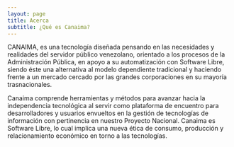 ```yaml
---
layout: page
title: Acerca
subtitle: ¿Qué es Canaima?
---
```


CANAIMA, es una tecnología diseñada pensando en las necesidades y realidades del servidor público venezolano, orientado a los procesos de la Administración Pública, en apoyo a su automatización con Software Libre, siendo éste una alternativa al modelo dependiente tradicional y  haciendo frente a un mercado cercado por las grandes corporaciones en su mayoría trasnacionales.

Canaima comprende herramientas y métodos para avanzar hacia la independencia tecnológica al servir como plataforma de encuentro para desarrolladores y usuarios envueltos en la gestión de tecnologías de información con pertinencia en nuestro Proyecto Nacional. Canaima es Software Libre, lo cual implica una nueva ética de consumo, producción y relacionamiento económico en torno a las tecnologías.